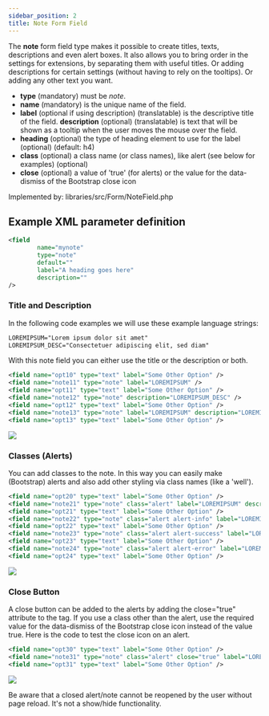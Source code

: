 ```yaml
---
sidebar_position: 2
title: Note Form Field
---
```



The **note** form field type makes it possible to create titles, texts, descriptions and even alert boxes. It also allows you to bring order in the settings for extensions, by separating them with useful titles. Or adding descriptions for certain settings (without having to rely on the tooltips). Or adding any other text you want.

- **type** (mandatory) must be *note*.
- **name** (mandatory) is the unique name of the field.
- **label** (optional if using description) (translatable) is the descriptive title of the field.
  **description** (optional) (translatable) is text that will be shown as a tooltip when the user moves the mouse over the field.
- **heading** (optional) the type of heading element to use for the label (optional) (default: h4)
- **class** (optional) a  class name (or class names), like alert (see below for examples) (optional)
- **close** (optional) a value of 'true' (for alerts) or the value for the data-dismiss of the Bootstrap close icon 

Implemented by: libraries/src/Form/NoteField.php

## Example XML parameter definition

```xml
<field
        name="mynote" 
        type="note" 
        default="" 
        label="A heading goes here" 
        description=""
/>
```

### Title and Description
In the following code examples we will use these example language strings:

```xml
LOREMIPSUM="Lorem ipsum dolor sit amet"
LOREMIPSUM_DESC="Consectetuer adipiscing elit, sed diam"
```
With this note field you can either use the title or the description or both.

```xml
<field name="opt10" type="text" label="Some Other Option" />
<field name="note11" type="note" label="LOREMIPSUM" />
<field name="opt11" type="text" label="Some Other Option" />
<field name="note12" type="note" description="LOREMIPSUM_DESC" />
<field name="opt12" type="text" label="Some Other Option" />
<field name="note13" type="note" label="LOREMIPSUM" description="LOREMIPSUM_DESC" />
<field name="opt13" type="text" label="Some Other Option" />
```

![](D:\Mark\Documents\GitHub\DevelopersManual\static\img\screenshots\note-form-field-title-screenshot.png)

### Classes (Alerts)
You can add classes to the note. In this way you can easily make (Bootstrap) alerts and also add other styling via class names (like a 'well').
```xml
<field name="opt20" type="text" label="Some Other Option" />
<field name="note21" type="note" class="alert" label="LOREMIPSUM" description="LOREMIPSUM_DESC" />
<field name="opt21" type="text" label="Some Other Option" />
<field name="note22" type="note" class="alert alert-info" label="LOREMIPSUM" description="LOREMIPSUM_DESC" />
<field name="opt22" type="text" label="Some Other Option" />
<field name="note23" type="note" class="alert alert-success" label="LOREMIPSUM" description="LOREMIPSUM_DESC" />
<field name="opt23" type="text" label="Some Other Option" />
<field name="note24" type="note" class="alert alert-error" label="LOREMIPSUM" description="LOREMIPSUM_DESC" />
<field name="opt24" type="text" label="Some Other Option" />
```
![](D:\Mark\Documents\GitHub\DevelopersManual\static\img\screenshots\note-form-field-classes-screenshot.png)

### Close Button
A close button can be added to the alerts by adding the close="true" attribute to the tag. If you use a class other than the alert, use the required value for the data-dismiss of the Bootstrap close icon instead of the value true. Here is the code to test the close icon on an alert.
```xml
<field name="opt30" type="text" label="Some Other Option" />
<field name="note31" type="note" class="alert" close="true" label="LOREMIPSUM" description="LOREMIPSUM_DESC" />
<field name="opt31" type="text" label="Some Other Option" />
```
![](D:\Mark\Documents\GitHub\DevelopersManual\static\img\screenshots\note-form-field-close-screenshot.png)

Be aware that a closed alert/note cannot be reopened by the user without page reload. It's not a show/hide functionality. 
